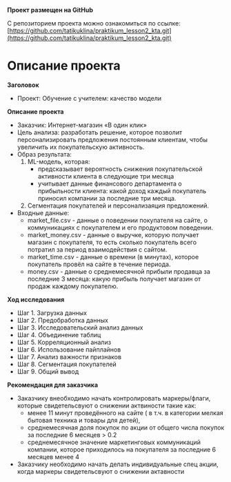 ﻿**Проект размещен на GitHub**
 
С репозиторием проекта можно ознакомиться по ссылке: [https://github.com/tatikuklina/praktikum_lesson2_kta.git](https://github.com/tatikuklina/praktikum_lesson2_kta.git)

#  Описание проекта
 
**Заголовок** 

 - Проект: Обучение с учителем: качество модели
 
**Описание проекта**

- Заказчик: Интернет-магазин «В один клик»
- Цель анализа: разработать решение, которое позволит персонализировать предложения постоянным клиентам, чтобы увеличить их покупательскую активность.
- Образ результата:
    1. ML-модель, которая: 
        - предсказывает вероятность снижения покупательской активности клиента в следующие три месяца
        - учитывает данные финансового департамента о прибыльности клиента: какой доход каждый покупатель приносил компании за последние три месяца.
    2. Сегментация покупателей и персонализаяция предложений.
- Входные данные:
    - market_file.csv - данные о поведении покупателя на сайте, о коммуникациях с покупателем и его продуктовом поведении.
    - market_money.csv - данные о выручке, которую получает магазин с покупателя, то есть сколько покупатель всего потратил за период взаимодействия с сайтом.
    - market_time.csv - данные о времени (в минутах), которое покупатель провёл на сайте в течение периода.
    - money.csv - данные о среднемесячной прибыли продавца за последние 3 месяца: какую прибыль получает магазин от продаж каждому покупателю.

**Ход исследования**
    
- Шаг 1. Загрузка данных
- Шаг 2. Предобработка данных
- Шаг 3. Исследовательский анализ данных
- Шаг 4. Объединение таблиц
- Шаг 5. Корреляционный анализ
- Шаг 6. Использование пайплайнов
- Шаг 7. Анализ важности признаков
- Шаг 8. Сегментация покупателей
- Шаг 9. Общий вывод

**Рекомендация для заказчика**

- Заказчику внеобходимо начать контролировать маркеры/флаги, которые свидетельсвуют о снижении актвиности такие как: 
    - менее 11 минут  проведённого на сайте ( в т.ч. в категории мелкая бытовая техника и товары для детей),
    - среднемесячная доля покупок по акции от общего числа покупок за последние 6 месяцев > 0.2
    - среднемесячное значение маркетинговых коммуникаций компании, которое приходилось на покупателя за последние 6 месяцев менее 4
- Заказчику необходимо начать делать индивидуальные спец акции, когда маркеры свидетельсвуют о снижении актавности
